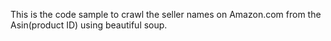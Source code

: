 This is the code sample to crawl the seller names on Amazon.com from the Asin(product ID) using beautiful soup.
